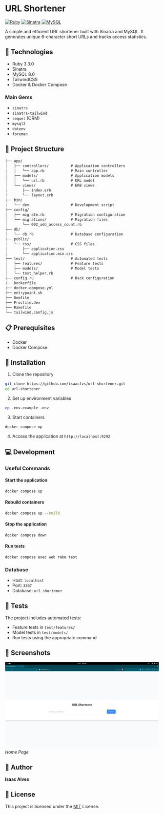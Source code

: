 # URL Shortener

[![Ruby](https://img.shields.io/badge/Ruby-3.3.0-red.svg)](https://www.ruby-lang.org)
[![Sinatra](https://img.shields.io/badge/Sinatra-Latest-black.svg)](http://sinatrarb.com/)
[![MySQL](https://img.shields.io/badge/MySQL-8.0-blue.svg)](https://www.mysql.com/)

A simple and efficient URL shortener built with Sinatra and MySQL. It generates unique 6-character short URLs and tracks access statistics.

## 🚀 Technologies

- Ruby 3.3.0
- Sinatra
- MySQL 8.0
- TailwindCSS
- Docker & Docker Compose

### Main Gems
- `sinatra`
- `sinatra-tailwind`
- `sequel` (ORM)
- `mysql2`
- `dotenv`
- `foreman`

## 📁 Project Structure
```
├── app/
│   ├── controllers/          # Application controllers
│   │   └── app.rb            # Main controller
│   ├── models/               # Application models
│   │   └── url.rb            # URL model
│   └── views/                # ERB views
│       ├── index.erb
│       └── layout.erb
├── bin/
│   └── dev                   # Development script
├── config/
│   ├── migrate.rb            # Migration configuration
│   └── migrations/           # Migration files
│       └── 002_add_access_count.rb
├── db/
│   └── db.rb                 # Database configuration
├── public/
│   └── css/                  # CSS files
│       ├── application.css
│       └── application.min.css
├── test/                     # Automated tests
│   ├── features/             # Feature tests
│   ├── models/               # Model tests
│   └── test_helper.rb
├── config.ru                 # Rack configuration
├── Dockerfile
├── docker-compose.yml
├── entrypoint.sh
├── Gemfile
├── Procfile.dev
├── Rakefile
└── tailwind.config.js
```

## 📋 Prerequisites

- Docker
- Docker Compose

## 🔧 Installation

1. Clone the repository
```bash
git clone https://github.com/isaaclvs/url-shortener.git
cd url-shortener
```

2. Set up environment variables
```bash
cp .env.example .env
```

3. Start containers
```bash
docker compose up
```

4. Access the application at `http://localhost:9292`

## 💻 Development

### Useful Commands

#### Start the application
```bash
docker compose up
```

#### Rebuild containers
```bash
docker compose up --build
```

#### Stop the application
```bash
docker compose down
```

#### Run tests
```bash
docker compose exec web rake test
```

### Database
- Host: `localhost`
- Port: `3307`
- Database: `url_shortener`

## 🧪 Tests

The project includes automated tests:
- Feature tests in `test/features/`
- Model tests in `test/models/`
- Run tests using the appropriate command

## 📸 Screenshots

![Home Page](.github/images/home.png)
*Home Page*

## 👤 Author

**Isaac Alves**

## 📝 License

This project is licensed under the [MIT](LICENSE.md) License.